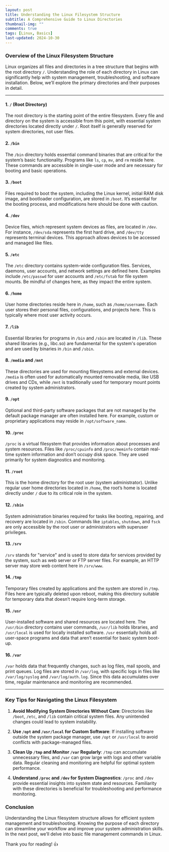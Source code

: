 ```yaml
---
layout: post
title: Understanding the Linux Filesystem Structure
subtitle: A Comprehensive Guide to Linux Directories
thumbnail-img: ""
comments: true
tags: [Linux, Basics]
last-updated: 2024-10-30
---
```


### Overview of the Linux Filesystem Structure
Linux organizes all files and directories in a tree structure that begins with the root directory `/`. Understanding the role of each directory in Linux can significantly help with system management, troubleshooting, and software installation. Below, we’ll explore the primary directories and their purposes in detail.

---

#### 1. **`/` (Root Directory)**
The root directory is the starting point of the entire filesystem. Every file and directory on the system is accessible from this point, with essential system directories located directly under `/`. Root itself is generally reserved for system directories, not user files.

#### 2. **`/bin`**
The `/bin` directory holds essential command binaries that are critical for the system’s basic functionality. Programs like `ls`, `cp`, `mv`, and `rm` reside here. These commands are accessible in single-user mode and are necessary for booting and basic operations.

#### 3. **`/boot`**
Files required to boot the system, including the Linux kernel, initial RAM disk image, and bootloader configuration, are stored in `/boot`. It’s essential for the booting process, and modifications here should be done with caution.

#### 4. **`/dev`**
Device files, which represent system devices as files, are located in `/dev`. For instance, `/dev/sda` represents the first hard drive, and `/dev/tty` represents terminal devices. This approach allows devices to be accessed and managed like files.

#### 5. **`/etc`**
The `/etc` directory contains system-wide configuration files. Services, daemons, user accounts, and network settings are defined here. Examples include `/etc/passwd` for user accounts and `/etc/fstab` for file system mounts. Be mindful of changes here, as they impact the entire system.

#### 6. **`/home`**
User home directories reside here in `/home`, such as `/home/username`. Each user stores their personal files, configurations, and projects here. This is typically where most user activity occurs.

#### 7. **`/lib`**
Essential libraries for programs in `/bin` and `/sbin` are located in `/lib`. These shared libraries (e.g., libc.so) are fundamental for the system's operation and are used by binaries in `/bin` and `/sbin`.

#### 8. **`/media` and `/mnt`**
These directories are used for mounting filesystems and external devices. `/media` is often used for automatically mounted removable media, like USB drives and CDs, while `/mnt` is traditionally used for temporary mount points created by system administrators.

#### 9. **`/opt`**
Optional and third-party software packages that are not managed by the default package manager are often installed here. For example, custom or proprietary applications may reside in `/opt/software_name`.

#### 10. **`/proc`**
`/proc` is a virtual filesystem that provides information about processes and system resources. Files like `/proc/cpuinfo` and `/proc/meminfo` contain real-time system information and don’t occupy disk space. They are used primarily for system diagnostics and monitoring.

#### 11. **`/root`**
This is the home directory for the root user (system administrator). Unlike regular user home directories located in `/home`, the root’s home is located directly under `/` due to its critical role in the system.

#### 12. **`/sbin`**
System administration binaries required for tasks like booting, repairing, and recovery are located in `/sbin`. Commands like `iptables`, `shutdown`, and `fsck` are only accessible by the root user or administrators with superuser privileges.

#### 13. **`/srv`**
`/srv` stands for "service" and is used to store data for services provided by the system, such as web server or FTP server files. For example, an HTTP server may store web content here in `/srv/www`.

#### 14. **`/tmp`**
Temporary files created by applications and the system are stored in `/tmp`. Files here are typically deleted upon reboot, making this directory suitable for temporary data that doesn’t require long-term storage.

#### 15. **`/usr`**
User-installed software and shared resources are located here. The `/usr/bin` directory contains user commands, `/usr/lib` holds libraries, and `/usr/local` is used for locally installed software. `/usr` essentially holds all user-space programs and data that aren’t essential for basic system boot-up.

#### 16. **`/var`**
`/var` holds data that frequently changes, such as log files, mail spools, and print queues. Log files are stored in `/var/log`, with specific logs in files like `/var/log/syslog` and `/var/log/auth.log`. Since this data accumulates over time, regular maintenance and monitoring are recommended.

---

### Key Tips for Navigating the Linux Filesystem
1. **Avoid Modifying System Directories Without Care**: Directories like `/boot`, `/etc`, and `/lib` contain critical system files. Any unintended changes could lead to system instability.
   
2. **Use `/opt` and `/usr/local` for Custom Software**: If installing software outside the system package manager, use `/opt` or `/usr/local` to avoid conflicts with package-managed files.

3. **Clean Up `/tmp` and Monitor `/var` Regularly**: `/tmp` can accumulate unnecessary files, and `/var` can grow large with logs and other variable data. Regular cleaning and monitoring are helpful for optimal system performance.

4. **Understand `/proc` and `/dev` for System Diagnostics**: `/proc` and `/dev` provide essential insights into system state and resources. Familiarity with these directories is beneficial for troubleshooting and performance monitoring.

### Conclusion
Understanding the Linux filesystem structure allows for efficient system management and troubleshooting. Knowing the purpose of each directory can streamline your workflow and improve your system administration skills. In the next post, we’ll delve into basic file management commands in Linux.

Thank you for reading! 👍
